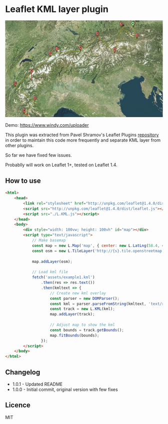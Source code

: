 # Leaflet KML layer plugin

![Example](assets/screenshot.jpg)

Demo: https://www.windy.com/uploader

This plugin was extracted from Pavel Shramov's Leaflet Plugins [repository](https://github.com/shramov/leaflet-plugins) in order to maintain this code more frequently and separate KML layer from other plugins.

So far we have fixed few issues.

Probablly will work on Leaflet 1+, tested on Leaflet 1.4.

## How to use

```html
<html>
    <head>
        <link rel="stylesheet" href="http://unpkg.com/leaflet@1.4.0/dist/leaflet.css" />
        <script src="http://unpkg.com/leaflet@1.4.0/dist/leaflet.js"></script>
        <script src="./L.KML.js"></script>
    </head>
    <body>
        <div style="width: 100vw; height: 100vh" id="map"></div>
        <script type="text/javascript">
            // Make basemap
            const map = new L.Map('map', { center: new L.LatLng(58.4, 43.0), zoom: 11 });
            const osm = new L.TileLayer('http://{s}.tile.openstreetmap.org/{z}/{x}/{y}.png');

            map.addLayer(osm);

            // Load kml file
            fetch('assets/example1.kml')
                .then(res => res.text())
                .then(kmltext => {
                    // Create new kml overlay
                    const parser = new DOMParser();
                    const kml = parser.parseFromString(kmltext, 'text/xml');
                    const track = new L.KML(kml);
                    map.addLayer(track);

                    // Adjust map to show the kml
                    const bounds = track.getBounds();
                    map.fitBounds(bounds);
                });
        </script>
    </body>
</html>

```

## Changelog

-   1.0.1 - Updated README
-   1.0.0 - Initial commit, original version with few fixes

## Licence

MIT
